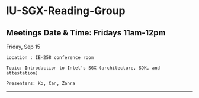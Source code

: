 # IU-SGX-Reading-Group

Meetings Date & Time: Fridays 11am-12pm
--------------------------------------------------------------------

Friday, Sep 15

    Location : IE-258 conference room

    Topic: Introduction to Intel's SGX (architecture, SDK, and attestation)

    Presenters: Ko, Can, Zahra

--------------------------------------------------------------------


